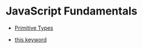 # JavaScript Fundamentals

- [Primitive Types](https://github.com/megharajsh/js-fundamentals/blob/master/PrimitiveTypes.md)

- [this keyword](https://github.com/megharajsh/js-fundamentals/blob/master/this-keyword.js)
